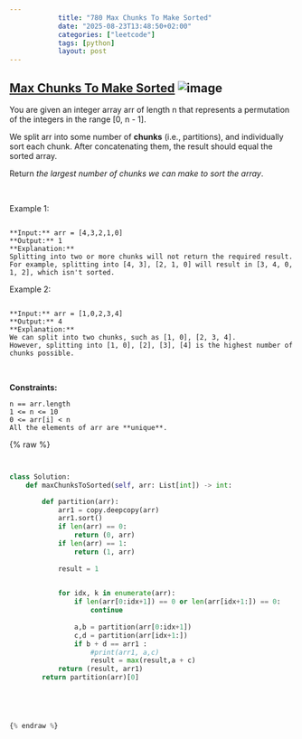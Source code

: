 ```yaml
---
            title: "780 Max Chunks To Make Sorted"
            date: "2025-08-23T13:48:50+02:00"
            categories: ["leetcode"]
            tags: [python]
            layout: post
---
```

            
## [Max Chunks To Make Sorted](https://leetcode.com/problems/max-chunks-to-make-sorted) ![image](https://img.shields.io/badge/Difficulty-Medium-orange)

You are given an integer array arr of length n that represents a permutation of the integers in the range [0, n - 1].

We split arr into some number of **chunks** (i.e., partitions), and individually sort each chunk. After concatenating them, the result should equal the sorted array.

Return *the largest number of chunks we can make to sort the array*.

 

Example 1:

```

**Input:** arr = [4,3,2,1,0]
**Output:** 1
**Explanation:**
Splitting into two or more chunks will not return the required result.
For example, splitting into [4, 3], [2, 1, 0] will result in [3, 4, 0, 1, 2], which isn't sorted.

```

Example 2:

```

**Input:** arr = [1,0,2,3,4]
**Output:** 4
**Explanation:**
We can split into two chunks, such as [1, 0], [2, 3, 4].
However, splitting into [1, 0], [2], [3], [4] is the highest number of chunks possible.

```

 

**Constraints:**

	n == arr.length
	1 <= n <= 10
	0 <= arr[i] < n
	All the elements of arr are **unique**.

{% raw %}


```python


class Solution:
    def maxChunksToSorted(self, arr: List[int]) -> int:

        def partition(arr):
            arr1 = copy.deepcopy(arr)
            arr1.sort()
            if len(arr) == 0:
                return (0, arr)
            if len(arr) == 1:
                return (1, arr)
            
            result = 1
            

            for idx, k in enumerate(arr):
                if len(arr[0:idx+1]) == 0 or len(arr[idx+1:]) == 0:
                    continue
                
                a,b = partition(arr[0:idx+1])
                c,d = partition(arr[idx+1:])
                if b + d == arr1 :
                    #print(arr1, a,c)
                    result = max(result,a + c)
            return (result, arr1)
        return partition(arr)[0]


        


{% endraw %}
```
